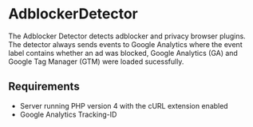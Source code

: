 # AdblockerDetector
The Adblocker Detector detects adblocker and privacy browser plugins. The detector always sends events to Google Analytics where the event label contains whether an ad was blocked, Google Analytics (GA) and Google Tag Manager (GTM) were loaded sucessfully.

Requirements
---
- Server running PHP version 4 with the cURL extension enabled
- Google Analytics Tracking-ID
